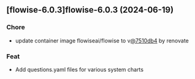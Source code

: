 

## [flowise-6.0.3]flowise-6.0.3 (2024-06-19)

### Chore



- update container image flowiseai/flowise to v[@7510db4](https://github.com/7510db4) by renovate

### Feat



- Add questions.yaml files for various system charts